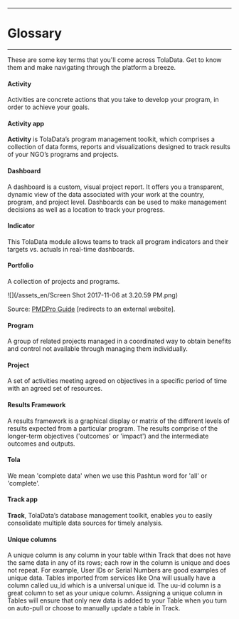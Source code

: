 ****
# Glossary
---

These are some key terms that you'll come across TolaData. Get to know them and make navigating through the platform a breeze.

#### Activity

Activities are concrete actions that you take to develop your program, in order to achieve your goals.

#### Activity app

**Activity** is TolaData’s program management toolkit, which comprises a collection of data forms, reports and visualizations designed to track results of your NGO’s programs and projects.

#### Dashboard

A dashboard is a custom, visual project report. It offers you a transparent, dynamic view of the data associated with your work at the country, program, and project level. Dashboards can be used to make management decisions as well as a location to track your progress.

#### Indicator

This TolaData module allows teams to track all program indicators and their targets vs. actuals in real-time dashboards.

#### Portfolio

A collection of projects and programs.

![](/assets_en/Screen Shot 2017-11-06 at 3.20.59 PM.png)

Source: [PMDPro Guide](http://www.pm4ngos.com/pmd-pro-guide/) [redirects to an external website].

#### Program

A group of related projects managed in a coordinated way to obtain benefits and control not available through managing them individually.

#### Project

A set of activities meeting agreed on objectives in a specific period of time with an agreed set of resources.

#### Results Framework

A results framework is a graphical display or matrix of the different levels of results expected from a particular program. The results comprise of the longer-term objectives ('outcomes' or 'impact') and the intermediate outcomes and outputs.

#### Tola

We mean 'complete data' when we use this Pashtun word for 'all' or 'complete'.

#### Track app

**Track**, TolaData’s database management toolkit, enables you to easily consolidate multiple data sources for timely analysis.

#### Unique columns

A unique column is any column in your table within Track that does not have the same data in any of its rows; each row in the column is unique and does not repeat. For example, User IDs or Serial Numbers are good examples of unique data. Tables imported from services like Ona will usually have a column called uu\_id which is a universal unique id. The uu-id column is a great column to set as your unique column. Assigning a unique column in Tables will ensure that only new data is added to your Table when you turn on auto-pull or choose to manually update a table in Track.



